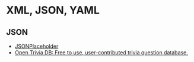 # XML, JSON, YAML
## JSON
- [JSONPlaceholder](https://jsonplaceholder.typicode.com/)
- [Open Trivia DB: Free to use, user-contributed trivia question database.](https://opentdb.com/api_config.php)
